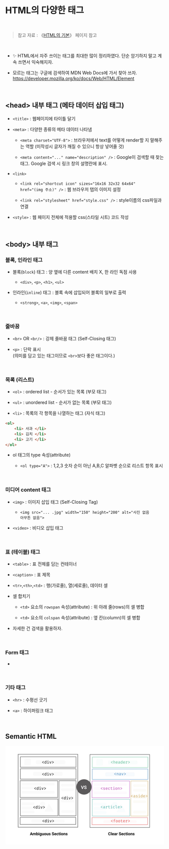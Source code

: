 # HTML의 다양한 태그

<br/>

>  참고 자료 : 《<a href="https://github.com/SangYoonLee1231/TIL/blob/main/HTML%20%26%20CSS/html_basic_concept.md">HTML의 기본</a>》 페이지 참고

<br/>

* ✨ HTML에서 자주 쓰이는 태그를 최대한 많이 정리하였다. 단순 암기하지 말고 계속 쓰면서 익숙해지자.

* 모르는 태그는 구글에 검색하여 MDN Web Docs에 가서 찾아 쓰자. <br/>
https://developer.mozilla.org/ko/docs/Web/HTML/Element

<br/>

## \<head> 내부 태그 (메타 데이터 삽입 태그)

* <code>\<title></code> : 웹페이지에 타이틀 달기

* <code>\<meta></code> :  다양한 종류의 메타 데이터 나타냄
  
  * <code>\<meta charset="UTF-8"></code> : 브라우저에서 text를 어떻게 render할 지 말해주는 역할 (미작성시 글자가 깨질 수 있으니 항상 넣어줄 것)
  
  * <code>\<meta content="..." name="description" /></code> : Google이 검색할 때 찾는 태그. Google 검색 시 링크 창의 설명란에 표시.

* <code>\<link></code>

  * <code>\<link rel="shortcut icon" sizes="16x16 32x32 64x64" href="(img 주소)" /></code> : 웹 브라우저 탭의 이미지 설정

  * <code>\<link rel="stylesheet" href="style.css" /></code> : style이름의 css파일과 연결

* <code>\<style></code> : 웹 페이지 전체에 적용할 css(스타일 시트) 코드 작성

<br/>

## \<body> 내부 태그

### 블록, 인라인 태그
    
* 블록(<code>block</code>) 태그 : 양 옆에 다른 content 배치 X, 한 라인 독점 사용
    
    * <code>\<div></code>, <code>\<p></code>, <code>\<h1></code>, <code>\<ul></code>
    
* 인라인(<code>inline</code>) 태그 : 블록 속에 삽입되어 블록의 일부로 출력
    
    * <code>\<strong></code>, <code>\<a></code>, <code>\<img></code>, <code>\<span></code>

<br/>

### 줄바꿈

* <code>\<br></code> OR <code>\<br/></code> : 강제 줄바꿈 태그 (Self-Closing 태그)

* <code>\<p></code> : 단락 표시  
(의미를 담고 있는 태그이므로 <code>\<br></code>보다 좋은 태그이다.)

<br/>

### 목록 (리스트)

* <code>\<ol></code> : ordered list - 순서가 있는 목록 (부모 태그)

* <code>\<ul></code> : unordered list - 순서가 없는 목록 (부모 태그)

* <code>\<li></code> : 목록의 각 항목을 나열하는 태그 (자식 태그)

```html
<ol>
    <li> 사과 </li>
    <li> 김치 </li>
    <li> 고기 </li>
</ol>
```

* ol 태그의 type 속성(attribute) 

  * <code>\<ol type="A"></code> : 1,2,3 숫자 순이 아닌 A,B,C 알파벳 순으로 리스트 항목 표시

<br/>

### 미디어 content 태그

* <code>\<img></code> : 이미지 삽입 태그 (Self-Closing Tag)

  * <code>\<img src="... .jpg" width="150" height="200" alt="사진 없음 아무튼 없음"></code>

* <code>\<video></code> : 비디오 삽입 태그

<br/>

### 표 (테이블) 태그

* <code>\<table></code> : 표 전체를 담는 컨테이너

* <code>\<caption></code> : 표 제목

* <code>\<tr></code>,<code>\<th></code>,<code>\<td></code> : 행(가로줄), 열(세로줄), 데이터 셀

* 셀 합치기

  * <code>\<td></code> 요소의 <code>rowspan</code> 속성(attribute) : 위 아래 줄(rows)의 셀 병합

  * <code>\<td></code> 요소의 <code>colspan</code> 속성(attribute) : 옆 칸(column)의 셀 병합

* 자세한 건 검색을 활용하자.

<br/>

### Form 태그

*  

<br/>

### 기타 태그

* <code>\<hr></code> : 수평선 긋기

* <code>\<a></code> : 하이퍼링크 태그

<br/>

## Semantic HTML

<img src="img/html_semantic.jpeg">